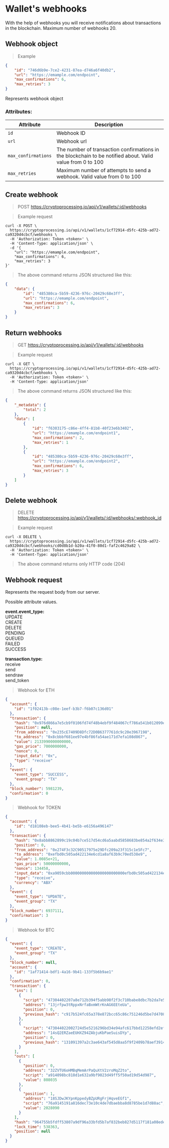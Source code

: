 # Wallet's webhooks

With the help of webhooks you will receive notifications about transactions in the blockchain. Maximum number of webhooks 20.

## Webhook object

> Example

```json
{
    "id": "746d6b9e-7ce2-4231-87ea-d746a6f40db2",
    "url": "https://emample.com/endpoint",
    "max_confirmations": 6,
    "max_retries": 3
}
```

Represents webhook object
 
### Attributes:

Attribute | Description
--------- | -----------
`id` | Webhook ID
`url` | Webhook url
`max_confirmations` | The number of transaction confirmations in the blockchain to be notified about. Valid value from 0 to 100
`max_retries` | Maximum number of attempts to send a webhook. Valid value from 0 to 100


## Create webhook

> POST https://cryptoprocessing.io/api/v1/wallets/:id/webhooks

> Example request

```shell
curl -X POST \
  https://cryptoprocessing.io/api/v1/wallets/1cf72914-d5fc-425b-ad72-ca9320d4cbcf/webhooks \
  -H 'Authorization: Token <token>' \
  -H 'Content-Type: application/json' \
  -d '{
    "url": "https://emample.com/endpoint",
    "max_confirmations": 6,
    "max_retries": 3
}'
```

> The above command returns JSON structured like this:

```json
{
    "data": {
        "id": "485380ca-5b59-4236-976c-20429c68e3ff",
        "url": "https://emample.com/endpoint",
        "max_confirmations": 6,
        "max_retries": 3
    }
}
```

## Return webhooks

> GET https://cryptoprocessing.io/api/v1/wallets/:id/webhooks

> Example request

```shell
curl -X GET \
  https://cryptoprocessing.io/api/v1/wallets/1cf72914-d5fc-425b-ad72-ca9320d4cbcf/webhooks \
  -H 'Authorization: Token <token>' \
  -H 'Content-Type: application/json'
```

> The above command returns JSON structured like this:

```json
{
    "_metadata": {
        "total": 2
    },
    "data": [
        {
            "id": "f6303175-c86e-4ff4-81b8-40f23e6b3402",
            "url": "https://emample.com/endpoint1",
            "max_confirmations": 2,
            "max_retries": 1
        },
        {
            "id": "485380ca-5b59-4236-976c-20429c68e3ff",
            "url": "https://emample.com/endpoint2",
            "max_confirmations": 6,
            "max_retries": 3
        }
    ]
}
```


## Delete webhook

> DELETE https://cryptoprocessing.io/api/v1/wallets/:id/webhooks/:webhook_id

> Example request

```shell
curl -X DELETE \
  https://cryptoprocessing.io/api/v1/wallets/1cf72914-d5fc-425b-ad72-ca9320d4cbcf/webhooks/cd0d8b1d-b20a-41f0-80d1-faf2c4629a82 \
  -H 'Authorization: Token <token>' \
  -H 'Content-Type: application/json'
```

> The above command returns only HTTP code (204)


## Webhook request

Represents the request body from our server.

Possible attribute values.

**event.event_type:**  
UPDATE  
CREATE  
DELETE  
PENDING  
QUEUED  
FAILED  
SUCCESS  

**transaction.type:**  
receive  
send  
sendraw  
send_token  

> Webhook for ETH

```json
{
  "account": {
    "id": "1f02413b-c08e-1eef-b3b7-f6b07c136d01"
  },
  "transaction": {
    "hash": "0x976d866a7e5cb9f0106fd74f48b4ebf9f484067cf786a541b012099e28fbd2a6",
    "position": null,
    "from_address": "0x235cE7409D8Dfc72D0B6377761dc9c20e3967198",
    "to_address": "0x8cbbbf681ee97e4bf86fa54ae171d7efa108d867",
    "value": 2133990000000000,
    "gas_price": 7000000000,
    "nonce": 0,
    "input_data": "0x",
    "type": "receive"
  },
  "event": {
    "event_type": "SUCCESS",
    "event_group": "TX"
  },
  "block_number": 5981239,
  "confirmation": 0
}
```

> Webhook for TOKEN

```json
{
  "account": {
    "id": "d18108eb-bee5-4b41-be5b-e6156a496147"
  },
  "transaction": {
    "hash": "0x8abb8862899c19c04b7ce517d54cd6a5aabd5858683be854a2f634e3dd9990a0",
    "position": 0,
    "from_address": "0x274F3c32C90517975e29Dfc209a23f315c1e5Fc7",
    "to_address": "0xefbd0c505ad422134e6cd1a8af63b9c70ed538e9",
    "value": 1.0085e+21,
    "gas_price": 50000000000,
    "nonce": 134458,
    "input_data": "0xa9059cbb000000000000000000000000efbd0c505ad422134e6cd1a8af63b9c70ed538e9000000000000000000000000000000000000000000000036abbfbebced720000",
    "type": "receive",
    "currency": "ABX"
  },
  "event": {
    "event_type": "UPDATE",
    "event_group": "TX"
  },
  "block_number": 6937111,
  "confirmation": 3
}
```

> Webhook for BTC

```json
{
  "event": {
    "event_type": "CREATE",
    "event_group": "TX"
  },
  "block_number": null,
  "account": {
    "id": "1af71414-bdf1-4a16-9b41-133f5b6b9ae1"
  },
  "confirmation": 0,
  "transaction": {
    "ins": [
      {
        "script": "47304402207a8e712b394f5abb98f2f3c710babe8dbc7b2da7e57aa3dfcbbed08807b90c2c022055cd332d047cce7eeff4bd8b319b90a5899811d22f8e7f8fa32fda07a91e95d80121035a9347865719fe1f7aae59dcb19f6eb70a471808d5424a41013177dbab92b26a",
        "address": "13jrfpw3tRppxNrfaBxmWtrKnAG6EEteUa",
        "position": 0,
        "previous_hash": "c917b524fc65a378e872bcc65c86c751246d5be7d4708f4e299a0026cfc89645"
      },
      {
        "script": "473044022002724d5e5216296bd34e94afc617bbd12258efd2efac2e94da6655c843f4d8e4022047ada12af99bb0fa31a6f2dc7022fb804aa52dbd96e6e63e4fa3b29dbcbf5e780121036a06338df7b1af63e76e7f46af27874762ca5d87cd9be8cb21043a57d7a42b08",
        "address": "14sQ2ERZaeEUHXZ94ZAbjuKbPaeSuisDYp",
        "position": 0,
        "previous_hash": "131091397a2c3ae643af545d8aa5f9f2409b78aef3914bb9f9100d288b11205e"
      }
    ],
    "outs": [
      {
        "position": 0,
        "address": "32ZVTU6oHMBqMemArPaQuXtV2zroMqZ2to",
        "script": "a914098bc818d1e632a9bf9023d49ff5f50ad19d54d987",
        "value": 808035
      },
      {
        "position": 1,
        "address": "18SJDwJKYpnKppedyBZpURgFrjHqveEGf1",
        "script": "76a9145191a816dec73e10c4de7dbaebba8d8785be1d7d88ac",
        "value": 2028090
      }
    ],
    "hash": "964755b5fdff53807a9df96a33bfd5b7af832beb827d5117f181a08ede0fba7c",
    "lock_time": 538363,
    "position": null
  }
}
```
